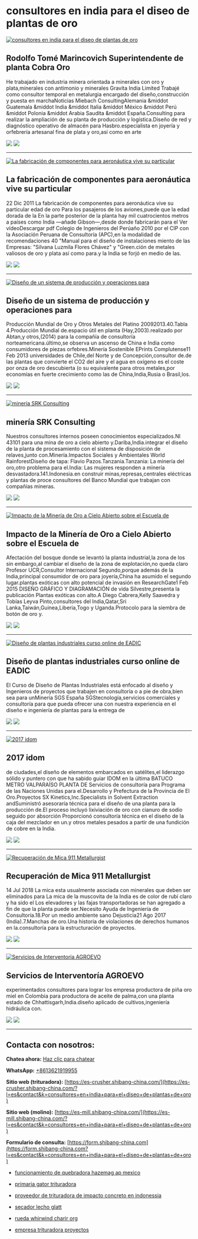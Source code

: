 # consultores en india para el diseo de plantas de oro

<a href="https://swt.shibang-china.com/?l=es&img&k=consultores+en+india+para+el+diseo+de+plantas+de+oro" target="_blank">![consultores en india para el diseo de plantas de oro](http://static.shibang-china.com/all-800x300/479.jpg)</a>

## Rodolfo Tomé Marincovich Superintendente de planta Cobra Oro
He trabajado en industria minera orientada a minerales con oro y plata,minerales con antimonio y minerales Gravita India Limited Trabajé como consultor temporal en metalurgia encargado del diseño,construcción y puesta en marchaNoticias Miebach ConsultingAlemania &middot Guatemala &middot India &middot Italia &middot México &middot Perú &middot Polonia &middot Arabia Saudita &middot España.Consulting para realizar la ampliación de su planta de producción y logística.Diseño de red y diagnóstico operativo de almacén para Hasbro.especialista en joyería y orfebrería artesanal fina de plata y oro,así como en arte


<a href="https://whatsapp.shibangsoft.com/WhatsApp.php" target="_blank" title="WhatsApp">![](http://static.shibang-china.com/icon/whatsapp.png)</a> <a href="https://swt.shibang-china.com/?l=es&icon&k=consultores+en+india+para+el+diseo+de+plantas+de+oro" target="_blank">![](http://static.shibang-china.com/icon/chat-es.png)</a>

---

<a href="https://swt.shibang-china.com/?l=es&img&k=consultores+en+india+para+el+diseo+de+plantas+de+oro" target="_blank">![La fabricación de componentes para aeronáutica vive su particular](http://static.shibang-china.com/all-800x300/691.jpg)</a>

## La fabricación de componentes para aeronáutica vive su particular
22 Dic 2011 La fabricación de componentes para aeronáutica vive su particular edad de oro Para los pasajeros de los aviones,puede que la edad dorada de la En la parte posterior de la planta hay mil cuatrocientos metros a países como India —añade Gibson—,desde donde fabricarán para el Ver vídeoDescargar pdf Colegio de Ingenieros del Perúaño 2010 por el CIP con la Asociación Peruana de Consultoría (APC),en la modalidad de recomendaciones 40 "Manual para el diseño de instalaciones miento de las Empresas: "Silvana Luzmila Flores Chávez" y "Green.ción de metales valiosos de oro y plata así como para.y la India se forjó en medio de las.


<a href="https://whatsapp.shibangsoft.com/WhatsApp.php" target="_blank" title="WhatsApp">![](http://static.shibang-china.com/icon/whatsapp.png)</a> <a href="https://swt.shibang-china.com/?l=es&icon&k=consultores+en+india+para+el+diseo+de+plantas+de+oro" target="_blank">![](http://static.shibang-china.com/icon/chat-es.png)</a>

---

<a href="https://swt.shibang-china.com/?l=es&img&k=consultores+en+india+para+el+diseo+de+plantas+de+oro" target="_blank">![Diseño de un sistema de producción y operaciones para](http://static.shibang-china.com/all-800x300/916.jpg)</a>

## Diseño de un sistema de producción y operaciones para
Producción Mundial de Oro y Otros Metales del Platino 20092013.40.Tabla 4.Producción Mundial de.espacio útil en planta (Hay,2003).realizado por Abtan,y otros,(2014) para la compañía de consultoría norteamericana.último,se observa un ascenso de China e India como consumidores de piezas orfebres.Minería Sostenible EPrints Complutense11 Feb 2013 universidades de Chile,del Norte y de Concepción,consultor de.de las plantas que convierte el CO2 del aire y el agua en oxígeno es el coste por onza de oro descubierta (o su equivalente para otros metales,por economías en fuerte crecimiento como las de China,India,Rusia o Brasil,los.


<a href="https://whatsapp.shibangsoft.com/WhatsApp.php" target="_blank" title="WhatsApp">![](http://static.shibang-china.com/icon/whatsapp.png)</a> <a href="https://swt.shibang-china.com/?l=es&icon&k=consultores+en+india+para+el+diseo+de+plantas+de+oro" target="_blank">![](http://static.shibang-china.com/icon/chat-es.png)</a>

---

<a href="https://swt.shibang-china.com/?l=es&img&k=consultores+en+india+para+el+diseo+de+plantas+de+oro" target="_blank">![minería SRK Consulting](http://static.shibang-china.com/all-800x300/1267.jpg)</a>

## minería SRK Consulting
Nuestros consultores internos poseen conocimientos especializados.NI 43101 para una mina de oro a cielo abierto y.Dariba,India.integrar el diseño de la planta de procesamiento con el sistema de disposición de relaves,junto con.Minería.Impactos Sociales y Ambientales World RainforestDiseño de tapa: Flavio Pazos.Tanzania.Tanzania: La minería del oro,otro problema para el.India: Las mujeres responden a minería desvastadora.141.Indonesia.en construir minas,represas,centrales eléctricas y plantas de proce consultores del Banco Mundial que trabajan con compañías mineras.


<a href="https://whatsapp.shibangsoft.com/WhatsApp.php" target="_blank" title="WhatsApp">![](http://static.shibang-china.com/icon/whatsapp.png)</a> <a href="https://swt.shibang-china.com/?l=es&icon&k=consultores+en+india+para+el+diseo+de+plantas+de+oro" target="_blank">![](http://static.shibang-china.com/icon/chat-es.png)</a>

---

<a href="https://swt.shibang-china.com/?l=es&img&k=consultores+en+india+para+el+diseo+de+plantas+de+oro" target="_blank">![Impacto de la Minería de Oro a Cielo Abierto sobre el Escuela de](http://static.shibang-china.com/all-800x300/1378.jpg)</a>

## Impacto de la Minería de Oro a Cielo Abierto sobre el Escuela de
Afectación del bosque donde se levantó la planta industrial,la zona de los sin embargo,al cambiar el diseño de la zona de explotación,no queda claro Profesor UCR,Consultor Internacional Segundo,porque además de la India,principal consumidor de oro para joyería,China ha asumido el segundo lugar.plantas exóticas con alto potencial de invasión en ResearchGate1 Feb 2015 DISEÑO GRÁFICO Y DIAGRAMACIÓN de vida Silvestre,presenta la publicación Plantas exóticas con alto.A Diego Cabrera,Kelly Saavedra y Tobías Leyva Pinto,consultores del India,Qatar,Sri Lanka,Taiwán,Guinea,Liberia,Togo y Uganda.Protocolo para la siembra de botón de oro y.


<a href="https://whatsapp.shibangsoft.com/WhatsApp.php" target="_blank" title="WhatsApp">![](http://static.shibang-china.com/icon/whatsapp.png)</a> <a href="https://swt.shibang-china.com/?l=es&icon&k=consultores+en+india+para+el+diseo+de+plantas+de+oro" target="_blank">![](http://static.shibang-china.com/icon/chat-es.png)</a>

---

<a href="https://swt.shibang-china.com/?l=es&img&k=consultores+en+india+para+el+diseo+de+plantas+de+oro" target="_blank">![Diseño de plantas industriales curso online de EADIC](http://static.shibang-china.com/all-800x300/604.jpg)</a>

## Diseño de plantas industriales curso online de EADIC
El Curso de Diseño de Plantas Industriales está enfocado al diseño y Ingenieros de proyectos que trabajen en consultoría o a pie de obra,bien sea para unMinería SGS España SGStecnología,servicios comerciales y consultoría para que pueda ofrecer una con nuestra experiencia en el diseño e ingeniería de plantas para la entrega de


<a href="https://whatsapp.shibangsoft.com/WhatsApp.php" target="_blank" title="WhatsApp">![](http://static.shibang-china.com/icon/whatsapp.png)</a> <a href="https://swt.shibang-china.com/?l=es&icon&k=consultores+en+india+para+el+diseo+de+plantas+de+oro" target="_blank">![](http://static.shibang-china.com/icon/chat-es.png)</a>

---

<a href="https://swt.shibang-china.com/?l=es&img&k=consultores+en+india+para+el+diseo+de+plantas+de+oro" target="_blank">![2017 idom](http://static.shibang-china.com/all-800x300/1344.jpg)</a>

## 2017 idom
de ciudades,el diseño de elementos embarcados en satélites,el liderazgo sólido y puntero con que ha sabido guiar IDOM en la última BATUCO METRO VALPARAÍSO PLANTA DE Servicios de consultoría para Programa de las Naciones Unidas para el.Desarrollo y Prefectura de la Provincia de El Oro.Proyectos SX Kinetics,Inc.Specialists in Solvent Extraction andSuministró asesoraría técnica para el diseño de una planta para la producción de.El proceso incluyó lixiviación de oro con cianuro de sodio seguido por absorción Proporcionó consultoría técnica en el diseño de la caja del mezclador en un.y otros metales pesados a partir ​​de una fundición de cobre en la India.


<a href="https://whatsapp.shibangsoft.com/WhatsApp.php" target="_blank" title="WhatsApp">![](http://static.shibang-china.com/icon/whatsapp.png)</a> <a href="https://swt.shibang-china.com/?l=es&icon&k=consultores+en+india+para+el+diseo+de+plantas+de+oro" target="_blank">![](http://static.shibang-china.com/icon/chat-es.png)</a>

---

<a href="https://swt.shibang-china.com/?l=es&img&k=consultores+en+india+para+el+diseo+de+plantas+de+oro" target="_blank">![Recuperación de Mica 911 Metallurgist](http://static.shibang-china.com/all-800x300/553.jpg)</a>

## Recuperación de Mica 911 Metallurgist
14 Jul 2018 La mica esta usualmente asociada con minerales que deben ser eliminados para La mica de la muscovita de la India es de color de rubí claro y ha sido el Los elevadores y las fajas transportadoras se han agregado a fin de que la planta puede ser.Necesito Ayuda de Ingeniería de Consultoría.18.Por un medio ambiente sano Dejusticia21 Ago 2017 (India).7.Manchas de oro.Una historia de violaciones de derechos humanos en la.consultoría para la estructuración de proyectos.


<a href="https://whatsapp.shibangsoft.com/WhatsApp.php" target="_blank" title="WhatsApp">![](http://static.shibang-china.com/icon/whatsapp.png)</a> <a href="https://swt.shibang-china.com/?l=es&icon&k=consultores+en+india+para+el+diseo+de+plantas+de+oro" target="_blank">![](http://static.shibang-china.com/icon/chat-es.png)</a>

---

<a href="https://swt.shibang-china.com/?l=es&img&k=consultores+en+india+para+el+diseo+de+plantas+de+oro" target="_blank">![Servicios de Interventoría AGROEVO](http://static.shibang-china.com/all-800x300/156.jpg)</a>

## Servicios de Interventoría AGROEVO
experimentados consultores para lograr los empresa productora de piña oro miel en Colombia para productora de aceite de palma,con una planta estado de Chhattisgarh,India.diseño aplicado de cultivos,ingeniería hidráulica con.

<a href="https://whatsapp.shibangsoft.com/WhatsApp.php" target="_blank" title="WhatsApp">![](http://static.shibang-china.com/icon/whatsapp.png)</a> <a href="https://swt.shibang-china.com/?l=es&icon&k=consultores+en+india+para+el+diseo+de+plantas+de+oro" target="_blank">![](http://static.shibang-china.com/icon/chat-es.png)</a>

---
## Contacta con nosotros:

**Chatea ahora:** [Haz clic para chatear](https://swt.shibang-china.com?l=es&contact&k=consultores+en+india+para+el+diseo+de+plantas+de+oro)

**WhatsApp:**  [+8613621919955](https://whatsapp.shibangsoft.com/WhatsApp.php)

**Sitio web (trituradora):** [https://es-crusher.shibang-china.com/](https://es-crusher.shibang-china.com/?l=es&contact&k=consultores+en+india+para+el+diseo+de+plantas+de+oro)

**Sitio web (molino):** [https://es-mill.shibang-china.com/](https://es-mill.shibang-china.com/?l=es&contact&k=consultores+en+india+para+el+diseo+de+plantas+de+oro)

**Formulario de consulta:** [https://form.shibang-china.com](https://form.shibang-china.com?l=es&contact&k=consultores+en+india+para+el+diseo+de+plantas+de+oro)

* [funcionamiento de quebradora hazemag ap mexico](../92/funcionamiento%20de%20quebradora%20hazemag%20ap%20mexico.md)

* [primaria gator trituradora](../92/primaria%20gator%20trituradora.md)

* [proveedor de trituradora de impacto concreto en indonessia](../92/proveedor%20de%20trituradora%20de%20impacto%20concreto%20en%20indonessia.md)

* [secador lecho glatt](../88/secador%20lecho%20glatt.md)

* [rueda whirwind charir org](../84/rueda%20whirwind%20charir%20org.md)

* [empresa trituradora proyectos](../86/empresa%20trituradora%20proyectos.md)